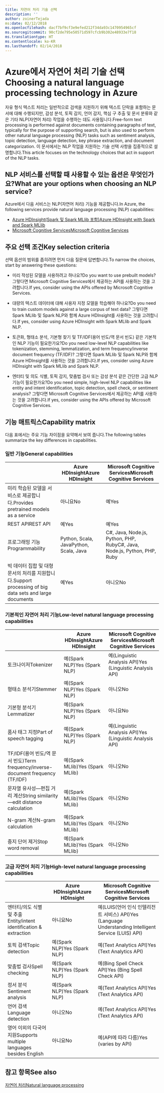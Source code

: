 ```yaml
---
title: 자연어 처리 기술 선택
description: ''
author: zoinerTejada
ms:date: 02/12/2018
ms.openlocfilehash: dacf7bf9cf3e9efed212f34da93c1470954965cf
ms.sourcegitcommit: 90cf2de795e50571d597cfcb9b302e48933e7f18
ms.translationtype: HT
ms.contentlocale: ko-KR
ms.lasthandoff: 02/14/2018
---
```

# <a name="choosing-a-natural-language-processing-technology-in-azure"></a><span data-ttu-id="1750a-102">Azure에서 자연어 처리 기술 선택</span><span class="sxs-lookup"><span data-stu-id="1750a-102">Choosing a natural language processing technology in Azure</span></span>

<span data-ttu-id="1750a-103">자유 형식 텍스트 처리는 일반적으로 검색을 지원하기 위해 텍스트 단락을 포함하는 문서에 대해 수행되지만, 감성 분석, 토픽 감지, 언어 감지, 핵심 구 추출 및 문서 분류와 같은 기타 NLP(자연어 처리) 작업을 수행하는 데도 사용됩니다.</span><span class="sxs-lookup"><span data-stu-id="1750a-103">Free-form text processing is performed against documents containing paragraphs of text, typically for the purpose of supporting search, but is also used to perform other natural language processing (NLP) tasks such as sentiment analysis, topic detection, language detection, key phrase extraction, and document categorization.</span></span> <span data-ttu-id="1750a-104">이 문서에서는 NLP 작업을 지원하는 기술 선택 사항을 집중적으로 설명합니다.</span><span class="sxs-lookup"><span data-stu-id="1750a-104">This article focuses on the technology choices that act in support of the NLP tasks.</span></span>

## <a name="what-are-your-options-when-choosing-an-nlp-service"></a><span data-ttu-id="1750a-105">NLP 서비스를 선택할 때 사용할 수 있는 옵션은 무엇인가요?</span><span class="sxs-lookup"><span data-stu-id="1750a-105">What are your options when choosing an NLP service?</span></span>

<span data-ttu-id="1750a-106">Azure에서 다음 서비스는 NLP(자연어 처리) 기능을 제공합니다.</span><span class="sxs-lookup"><span data-stu-id="1750a-106">In Azure, the following services provide natural language processing (NLP) capabilities:</span></span>

- [<span data-ttu-id="1750a-107">Azure HDInsight(Spark 및 Spark MLlib 포함)</span><span class="sxs-lookup"><span data-stu-id="1750a-107">Azure HDInsight with Spark and Spark MLlib</span></span>](/azure/hdinsight/spark/apache-spark-overview)
- [<span data-ttu-id="1750a-108">Microsoft Cognitive Services</span><span class="sxs-lookup"><span data-stu-id="1750a-108">Microsoft Cognitive Services</span></span>](/azure/#pivot=products&panel=cognitive)

## <a name="key-selection-criteria"></a><span data-ttu-id="1750a-109">주요 선택 조건</span><span class="sxs-lookup"><span data-stu-id="1750a-109">Key selection criteria</span></span>

<span data-ttu-id="1750a-110">선택 옵션의 범위를 좁히려면 먼저 다음 질문에 답변합니다.</span><span class="sxs-lookup"><span data-stu-id="1750a-110">To narrow the choices, start by answering these questions:</span></span>

- <span data-ttu-id="1750a-111">미리 작성된 모델을 사용하려고 하나요?</span><span class="sxs-lookup"><span data-stu-id="1750a-111">Do you want to use prebuilt models?</span></span> <span data-ttu-id="1750a-112">그렇다면 Microsoft Cognitive Services에서 제공하는 API를 사용하는 것을 고려합니다.</span><span class="sxs-lookup"><span data-stu-id="1750a-112">If yes, consider using the APIs offered by Microsoft Cognitive Services.</span></span>

- <span data-ttu-id="1750a-113">대량의 텍스트 데이터에 대해 사용자 지정 모델을 학습해야 하나요?</span><span class="sxs-lookup"><span data-stu-id="1750a-113">Do you need to train custom models against a large corpus of text data?</span></span> <span data-ttu-id="1750a-114">그렇다면 Spark MLlib 및 Spark NLP와 함께 Azure HDInsight를 사용하는 것을 고려합니다.</span><span class="sxs-lookup"><span data-stu-id="1750a-114">If yes, consider using Azure HDInsight with Spark MLlib and Spark NLP.</span></span>

- <span data-ttu-id="1750a-115">토큰화, 형태소 분석, 기본형 찾기 및 TF/IDF(용어 빈도/역 문서 빈도) 같은 기본적인 NLP 기능이 필요한가요?</span><span class="sxs-lookup"><span data-stu-id="1750a-115">Do you need low-level NLP capabilities like tokenization, stemming, lemmatization, and term frequency/inverse document frequency (TF/IDF)?</span></span> <span data-ttu-id="1750a-116">그렇다면 Spark MLlib 및 Spark NLP와 함께 Azure HDInsight를 사용하는 것을 고려합니다.</span><span class="sxs-lookup"><span data-stu-id="1750a-116">If yes, consider using Azure HDInsight with Spark MLlib and Spark NLP.</span></span>

- <span data-ttu-id="1750a-117">엔터티 및 의도 식별, 토픽 감지, 맞춤법 검사 또는 감성 분석 같은 간단한 고급 NLP 기능이 필요한가요?</span><span class="sxs-lookup"><span data-stu-id="1750a-117">Do you need simple, high-level NLP capabilities like entity and intent identification, topic detection, spell check, or sentiment analysis?</span></span> <span data-ttu-id="1750a-118">그렇다면 Microsoft Cognitive Services에서 제공하는 API를 사용하는 것을 고려합니다.</span><span class="sxs-lookup"><span data-stu-id="1750a-118">If yes, consider using the APIs offered by Microsoft Cognitive Services.</span></span>

## <a name="capability-matrix"></a><span data-ttu-id="1750a-119">기능 매트릭스</span><span class="sxs-lookup"><span data-stu-id="1750a-119">Capability matrix</span></span>

<span data-ttu-id="1750a-120">다음 표에서는 주요 기능 차이점을 요약해서 보여 줍니다.</span><span class="sxs-lookup"><span data-stu-id="1750a-120">The following tables summarize the key differences in capabilities.</span></span>  

### <a name="general-capabilities"></a><span data-ttu-id="1750a-121">일반 기능</span><span class="sxs-lookup"><span data-stu-id="1750a-121">General capabilities</span></span>

| | <span data-ttu-id="1750a-122">Azure HDInsight</span><span class="sxs-lookup"><span data-stu-id="1750a-122">Azure HDInsight</span></span> | <span data-ttu-id="1750a-123">Microsoft Cognitive Services</span><span class="sxs-lookup"><span data-stu-id="1750a-123">Microsoft Cognitive Services</span></span> |
| --- | --- | --- |
| <span data-ttu-id="1750a-124">미리 학습된 모델을 서비스로 제공합니다.</span><span class="sxs-lookup"><span data-stu-id="1750a-124">Provides pretrained models as a service</span></span> | <span data-ttu-id="1750a-125">아니요</span><span class="sxs-lookup"><span data-stu-id="1750a-125">No</span></span> | <span data-ttu-id="1750a-126">예</span><span class="sxs-lookup"><span data-stu-id="1750a-126">Yes</span></span> |
| <span data-ttu-id="1750a-127">REST API</span><span class="sxs-lookup"><span data-stu-id="1750a-127">REST API</span></span> | <span data-ttu-id="1750a-128">예</span><span class="sxs-lookup"><span data-stu-id="1750a-128">Yes</span></span> | <span data-ttu-id="1750a-129">예</span><span class="sxs-lookup"><span data-stu-id="1750a-129">Yes</span></span> |
| <span data-ttu-id="1750a-130">프로그래밍 기능</span><span class="sxs-lookup"><span data-stu-id="1750a-130">Programmability</span></span> | <span data-ttu-id="1750a-131">Python, Scala, Java</span><span class="sxs-lookup"><span data-stu-id="1750a-131">Python, Scala, Java</span></span> | <span data-ttu-id="1750a-132">C#, Java, Node.js, Python, PHP, Ruby</span><span class="sxs-lookup"><span data-stu-id="1750a-132">C#, Java, Node.js, Python, PHP, Ruby</span></span> |
| <span data-ttu-id="1750a-133">빅 데이터 집합 및 대형 문서의 처리를 지원합니다.</span><span class="sxs-lookup"><span data-stu-id="1750a-133">Support processing of big data sets and large documents</span></span> | <span data-ttu-id="1750a-134">예</span><span class="sxs-lookup"><span data-stu-id="1750a-134">Yes</span></span> | <span data-ttu-id="1750a-135">아니오</span><span class="sxs-lookup"><span data-stu-id="1750a-135">No</span></span> |

### <a name="low-level-natural-language-processing-capabilities"></a><span data-ttu-id="1750a-136">기본적인 자연어 처리 기능</span><span class="sxs-lookup"><span data-stu-id="1750a-136">Low-level natural language processing capabilities</span></span>

| | <span data-ttu-id="1750a-137">Azure HDInsight</span><span class="sxs-lookup"><span data-stu-id="1750a-137">Azure HDInsight</span></span> | <span data-ttu-id="1750a-138">Microsoft Cognitive Services</span><span class="sxs-lookup"><span data-stu-id="1750a-138">Microsoft Cognitive Services</span></span> |  
| --- | --- | --- | 
| <span data-ttu-id="1750a-139">토크나이저</span><span class="sxs-lookup"><span data-stu-id="1750a-139">Tokenizer</span></span> | <span data-ttu-id="1750a-140">예(Spark NLP)</span><span class="sxs-lookup"><span data-stu-id="1750a-140">Yes (Spark NLP)</span></span> | <span data-ttu-id="1750a-141">예(Linguistic Analysis API)</span><span class="sxs-lookup"><span data-stu-id="1750a-141">Yes (Linguistic Analysis API)</span></span> |
| <span data-ttu-id="1750a-142">형태소 분석기</span><span class="sxs-lookup"><span data-stu-id="1750a-142">Stemmer</span></span> | <span data-ttu-id="1750a-143">예(Spark NLP)</span><span class="sxs-lookup"><span data-stu-id="1750a-143">Yes (Spark NLP)</span></span> | <span data-ttu-id="1750a-144">아니오</span><span class="sxs-lookup"><span data-stu-id="1750a-144">No</span></span> |
| <span data-ttu-id="1750a-145">기본형 분석기</span><span class="sxs-lookup"><span data-stu-id="1750a-145">Lemmatizer</span></span> | <span data-ttu-id="1750a-146">예(Spark NLP)</span><span class="sxs-lookup"><span data-stu-id="1750a-146">Yes (Spark NLP)</span></span> | <span data-ttu-id="1750a-147">아니요</span><span class="sxs-lookup"><span data-stu-id="1750a-147">No</span></span> |
| <span data-ttu-id="1750a-148">품사 태그 지정</span><span class="sxs-lookup"><span data-stu-id="1750a-148">Part of speech tagging</span></span> | <span data-ttu-id="1750a-149">예(Spark NLP)</span><span class="sxs-lookup"><span data-stu-id="1750a-149">Yes (Spark NLP)</span></span> | <span data-ttu-id="1750a-150">예(Linguistic Analysis API)</span><span class="sxs-lookup"><span data-stu-id="1750a-150">Yes (Linguistic Analysis API)</span></span> |
| <span data-ttu-id="1750a-151">TF/IDF(용어 빈도/역 문서 빈도)</span><span class="sxs-lookup"><span data-stu-id="1750a-151">Term frequency/inverse-document frequency (TF/IDF)</span></span> | <span data-ttu-id="1750a-152">예(Spark MLlib)</span><span class="sxs-lookup"><span data-stu-id="1750a-152">Yes (Spark MLlib)</span></span> | <span data-ttu-id="1750a-153">아니오</span><span class="sxs-lookup"><span data-stu-id="1750a-153">No</span></span> |
| <span data-ttu-id="1750a-154">문자열 유사성&mdash;편집 거리 계산</span><span class="sxs-lookup"><span data-stu-id="1750a-154">String similarity&mdash;edit distance calculation</span></span> | <span data-ttu-id="1750a-155">예(Spark MLlib)</span><span class="sxs-lookup"><span data-stu-id="1750a-155">Yes (Spark MLlib)</span></span> | <span data-ttu-id="1750a-156">아니오</span><span class="sxs-lookup"><span data-stu-id="1750a-156">No</span></span> |
| <span data-ttu-id="1750a-157">N-gram 계산</span><span class="sxs-lookup"><span data-stu-id="1750a-157">N-gram calculation</span></span> | <span data-ttu-id="1750a-158">예(Spark MLlib)</span><span class="sxs-lookup"><span data-stu-id="1750a-158">Yes (Spark MLlib)</span></span> | <span data-ttu-id="1750a-159">아니오</span><span class="sxs-lookup"><span data-stu-id="1750a-159">No</span></span> |
| <span data-ttu-id="1750a-160">중지 단어 제거</span><span class="sxs-lookup"><span data-stu-id="1750a-160">Stop word removal</span></span> | <span data-ttu-id="1750a-161">예(Spark MLlib)</span><span class="sxs-lookup"><span data-stu-id="1750a-161">Yes (Spark MLlib)</span></span> | <span data-ttu-id="1750a-162">아니오</span><span class="sxs-lookup"><span data-stu-id="1750a-162">No</span></span> |

### <a name="high-level-natural-language-processing-capabilities"></a><span data-ttu-id="1750a-163">고급 자연어 처리 기능</span><span class="sxs-lookup"><span data-stu-id="1750a-163">High-level natural language processing capabilities</span></span>

| | <span data-ttu-id="1750a-164">Azure HDInsight</span><span class="sxs-lookup"><span data-stu-id="1750a-164">Azure HDInsight</span></span> | <span data-ttu-id="1750a-165">Microsoft Cognitive Services</span><span class="sxs-lookup"><span data-stu-id="1750a-165">Microsoft Cognitive Services</span></span> |
| --- | --- | --- | 
| <span data-ttu-id="1750a-166">엔터티/의도 식별 및 추출</span><span class="sxs-lookup"><span data-stu-id="1750a-166">Entity/intent identification & extraction</span></span> | <span data-ttu-id="1750a-167">아니요</span><span class="sxs-lookup"><span data-stu-id="1750a-167">No</span></span> | <span data-ttu-id="1750a-168">예(LUIS(언어 인식 인텔리전트 서비스) API)</span><span class="sxs-lookup"><span data-stu-id="1750a-168">Yes (Language Understanding Intelligent Service (LUIS) API)</span></span> |    
| <span data-ttu-id="1750a-169">토픽 검색</span><span class="sxs-lookup"><span data-stu-id="1750a-169">Topic detection</span></span> | <span data-ttu-id="1750a-170">예(Spark NLP)</span><span class="sxs-lookup"><span data-stu-id="1750a-170">Yes (Spark NLP)</span></span> | <span data-ttu-id="1750a-171">예(Text Analytics API)</span><span class="sxs-lookup"><span data-stu-id="1750a-171">Yes (Text Analytics API)</span></span> |
| <span data-ttu-id="1750a-172">맞춤법 검사</span><span class="sxs-lookup"><span data-stu-id="1750a-172">Spell checking</span></span> | <span data-ttu-id="1750a-173">예(Spark NLP)</span><span class="sxs-lookup"><span data-stu-id="1750a-173">Yes (Spark NLP)</span></span> | <span data-ttu-id="1750a-174">예(Bing Spell Check API)</span><span class="sxs-lookup"><span data-stu-id="1750a-174">Yes (Bing Spell Check API)</span></span> |
| <span data-ttu-id="1750a-175">정서 분석</span><span class="sxs-lookup"><span data-stu-id="1750a-175">Sentiment analysis</span></span> | <span data-ttu-id="1750a-176">예(Spark NLP)</span><span class="sxs-lookup"><span data-stu-id="1750a-176">Yes (Spark NLP)</span></span> | <span data-ttu-id="1750a-177">예(Text Analytics API)</span><span class="sxs-lookup"><span data-stu-id="1750a-177">Yes (Text Analytics API)</span></span> |
| <span data-ttu-id="1750a-178">언어 검색</span><span class="sxs-lookup"><span data-stu-id="1750a-178">Language detection</span></span> | <span data-ttu-id="1750a-179">아니오</span><span class="sxs-lookup"><span data-stu-id="1750a-179">No</span></span> | <span data-ttu-id="1750a-180">예(Text Analytics API)</span><span class="sxs-lookup"><span data-stu-id="1750a-180">Yes (Text Analytics API)</span></span> |
| <span data-ttu-id="1750a-181">영어 이외의 다국어 지원</span><span class="sxs-lookup"><span data-stu-id="1750a-181">Supports multiple languages besides English</span></span> | <span data-ttu-id="1750a-182">아니요</span><span class="sxs-lookup"><span data-stu-id="1750a-182">No</span></span> | <span data-ttu-id="1750a-183">예(API에 따라 다름)</span><span class="sxs-lookup"><span data-stu-id="1750a-183">Yes (varies by API)</span></span> |

## <a name="see-also"></a><span data-ttu-id="1750a-184">참고 항목</span><span class="sxs-lookup"><span data-stu-id="1750a-184">See also</span></span>

[<span data-ttu-id="1750a-185">자연어 처리</span><span class="sxs-lookup"><span data-stu-id="1750a-185">Natural language processing</span></span>](../scenarios/natural-language-processing.md)